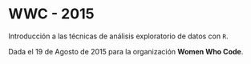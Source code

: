 # WWC - 2015

Introducción a las técnicas de análisis exploratorio de datos con `R`.

Dada el 19 de Agosto de 2015 para la organización **Women Who Code**.
